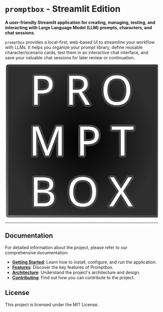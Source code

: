 # `promptbox` - Streamlit Edition

**A user-friendly Streamlit application for creating, managing, testing, and interacting with Large Language Model (LLM) prompts, characters, and chat sessions.**

`promptbox` provides a local-first, web-based UI to streamline your workflow with LLMs. It helps you organize your prompt library, define reusable character/scenario cards, test them in an interactive chat interface, and save your valuable chat sessions for later review or continuation.

![promptbox_streamlit_screenshot_placeholder](static/logo.svg)

---

## Documentation

For detailed information about the project, please refer to our comprehensive documentation:

- **[Getting Started](./.github/documentation/getting-started.md)**: Learn how to install, configure, and run the application.
- **[Features](./.github/documentation/features.md)**: Discover the key features of Promptbox.
- **[Architecture](./.github/documentation/architecture.md)**: Understand the project's architecture and design.
- **[Contributing](./.github/documentation/contributing.md)**: Find out how you can contribute to the project.

## License

This project is licensed under the MIT License.